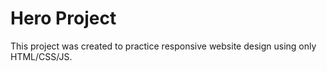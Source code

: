 # Hero Project

This project was created to practice responsive website design using only HTML/CSS/JS.